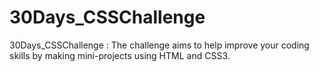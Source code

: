 # 30Days_CSSChallenge
30Days_CSSChallenge : The challenge aims to help improve your coding skills by making mini-projects using HTML and CSS3.
